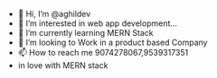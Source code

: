 - 👋 Hi, I’m @aghildev
- 👀 I’m interested in web app development...
- 🌱 I’m currently learning MERN Stack
- 💞️ I’m looking to Work in a product based Company
- 📫 How to reach me 9074278067,9539317351
- in love with MERN stack 


<!---
aghildev/aghildev is a ✨ special ✨ repository because its `README.md` (this file) appears on your GitHub profile.
You can click the Preview link to take a look at your changes.
--->

